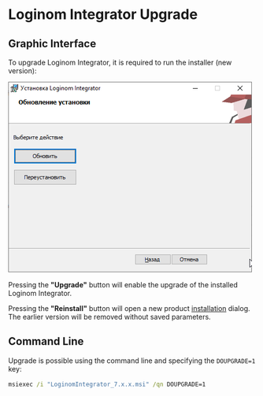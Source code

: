 # Loginom Integrator Upgrade

## Graphic Interface

To upgrade Loginom Integrator, it is required to run the installer (new version):

![](../../images/integrator_msi_upgrade.png)

Pressing the **"Upgrade"** button will enable the upgrade of the installed Loginom Integrator.

Pressing the **"Reinstall"** button will open a new product [installation](./setup.md) dialog. The earlier version will be removed without saved parameters.

## Command Line

Upgrade is possible using the command line and specifying the `DOUPGRADE=1` key:

```cmd
msiexec /i "LoginomIntegrator_7.x.x.msi" /qn DOUPGRADE=1
```
